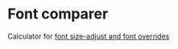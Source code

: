 # Font comparer

Calculator for [font size-adjust and font overrides](https://web.dev/articles/css-size-adjust)
